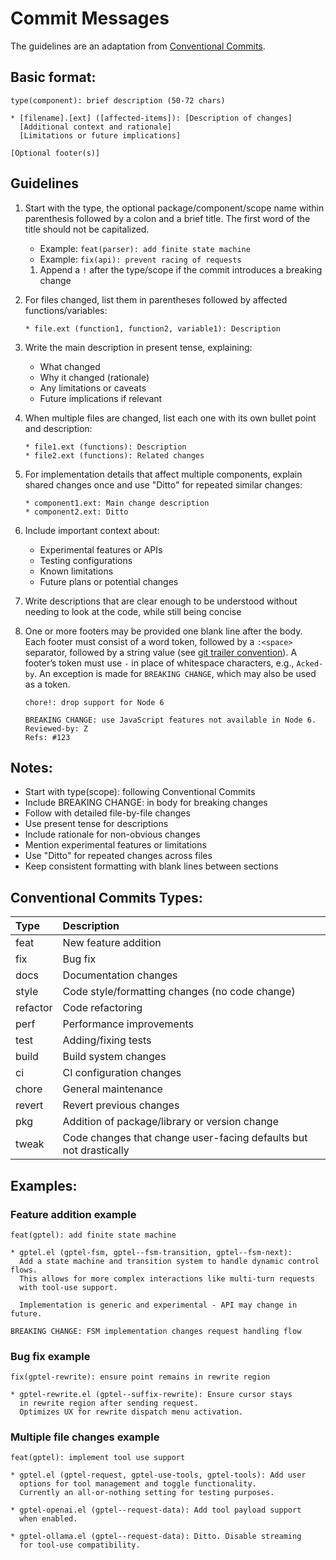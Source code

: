 # Commit Messages

The guidelines are an adaptation from [Conventional Commits](https://www.conventionalcommits.org).

## Basic format:
```
type(component): brief description (50-72 chars)

* [filename].[ext] ([affected-items]): [Description of changes]
  [Additional context and rationale]
  [Limitations or future implications]
  
[Optional footer(s)]
```

## Guidelines

1. Start with the type, the optional package/component/scope name within
   parenthesis followed by a colon and a brief title. The first word of the
   title should not be capitalized.
   - Example: `feat(parser): add finite state machine`
   - Example: `fix(api): prevent racing of requests`
   
   1. Append a `!` after the type/scope if the commit introduces a breaking
      change
   
2. For files changed, list them in parentheses followed by affected
   functions/variables:

   ```
   * file.ext (function1, function2, variable1): Description
   ```

3. Write the main description in present tense, explaining:
   - What changed
   - Why it changed (rationale)
   - Any limitations or caveats
   - Future implications if relevant

4. When multiple files are changed, list each one with its own bullet point and
   description:

   ```
   * file1.ext (functions): Description
   * file2.ext (functions): Related changes
   ```

5. For implementation details that affect multiple components, explain shared
   changes once and use "Ditto" for repeated similar changes:

   ```
   * component1.ext: Main change description
   * component2.ext: Ditto
   ```

6. Include important context about:
   - Experimental features or APIs
   - Testing configurations
   - Known limitations
   - Future plans or potential changes

7. Write descriptions that are clear enough to be understood without needing to
   look at the code, while still being concise

8. One or more footers may be provided one blank line after the body. Each
   footer must consist of a word token, followed by a `:<space>` separator,
   followed by a string value (see [git trailer
   convention](https://git-scm.com/docs/git-interpret-trailers)). A footer’s
   token must use `-` in place of whitespace characters, e.g., `Acked-by`. An
   exception is made for `BREAKING CHANGE`, which may also be used as a token.
   
   ```
   chore!: drop support for Node 6

   BREAKING CHANGE: use JavaScript features not available in Node 6.
   Reviewed-by: Z
   Refs: #123
   ```

## Notes:

- Start with type(scope): following Conventional Commits
- Include BREAKING CHANGE: in body for breaking changes
- Follow with detailed file-by-file changes
- Use present tense for descriptions
- Include rationale for non-obvious changes
- Mention experimental features or limitations
- Use "Ditto" for repeated changes across files
- Keep consistent formatting with blank lines between sections

## Conventional Commits Types:

| Type     | Description                                                       |
|:---------|:------------------------------------------------------------------|
| feat     | New feature addition                                              |
| fix      | Bug fix                                                           |
| docs     | Documentation changes                                             |
| style    | Code style/formatting changes (no code change)                    |
| refactor | Code refactoring                                                  |
| perf     | Performance improvements                                          |
| test     | Adding/fixing tests                                               |
| build    | Build system changes                                              |
| ci       | CI configuration changes                                          |
| chore    | General maintenance                                               |
| revert   | Revert previous changes                                           |
| pkg      | Addition of package/library or version change                     |
| tweak    | Code changes that change user-facing defaults but not drastically |


## Examples:

### Feature addition example

```
feat(gptel): add finite state machine

* gptel.el (gptel-fsm, gptel--fsm-transition, gptel--fsm-next): 
  Add a state machine and transition system to handle dynamic control flows.
  This allows for more complex interactions like multi-turn requests
  with tool-use support.
  
  Implementation is generic and experimental - API may change in future.

BREAKING CHANGE: FSM implementation changes request handling flow
```

### Bug fix example

```
fix(gptel-rewrite): ensure point remains in rewrite region

* gptel-rewrite.el (gptel--suffix-rewrite): Ensure cursor stays
  in rewrite region after sending request.
  Optimizes UX for rewrite dispatch menu activation.
```

### Multiple file changes example

```
feat(gptel): implement tool use support

* gptel.el (gptel-request, gptel-use-tools, gptel-tools): Add user
  options for tool management and toggle functionality.
  Currently an all-or-nothing setting for testing purposes.

* gptel-openai.el (gptel--request-data): Add tool payload support
  when enabled.

* gptel-ollama.el (gptel--request-data): Ditto. Disable streaming
  for tool-use compatibility.
```


